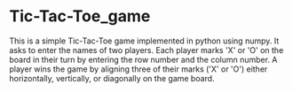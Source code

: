 # Tic-Tac-Toe_game
This is a simple Tic-Tac-Toe game implemented in python using numpy.
It asks to enter the names of two players.
Each player marks 'X' or 'O' on the board in their turn by entering the row number and the column number.
A player wins the game by aligning three of their marks ('X' or 'O') either horizontally, vertically, or diagonally on the game board.
